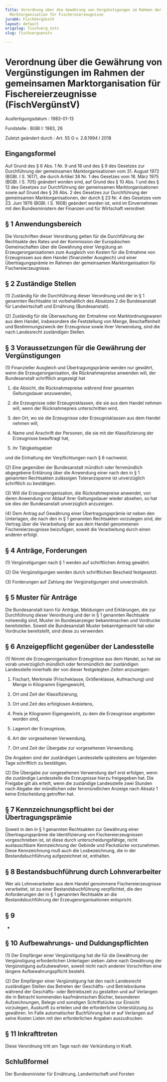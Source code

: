 ```yaml
---
Title: Verordnung über die Gewährung von Vergünstigungen im Rahmen der gemeinsamen
  Marktorganisation für Fischereierzeugnisse
jurabk: FischVergünstV
layout: default
origslug: fischverg_nstv
slug: fischverguenstv

---
```


# Verordnung über die Gewährung von Vergünstigungen im Rahmen der gemeinsamen Marktorganisation für Fischereierzeugnisse (FischVergünstV)

Ausfertigungsdatum
:   1983-01-13

Fundstelle
:   BGBl I: 1983, 26

Zuletzt geändert durch
:   Art. 55 G v. 2.8.1994 I 2018


## Eingangsformel

Auf Grund des § 6 Abs. 1 Nr. 9 und 16 und des § 9 des Gesetzes zur
Durchführung der gemeinsamen Marktorganisationen vom 31. August 1972
(BGBl. I S. 1617), die durch Artikel 38 Nr. 1 des Gesetzes vom 18.
März 1975 (BGBl. I S. 705) geändert worden sind, auf Grund des § 10
Abs. 1 und des § 12 des Gesetzes zur Durchführung der gemeinsamen
Marktorganisationen sowie auf Grund des § 26 Abs. 2 des Gesetzes zur
Durchführung der gemeinsamen Marktorganisationen, der durch § 23 Nr. 4
des Gesetzes vom 23. Juni 1976 (BGBl. I S. 1608) geändert worden ist,
wird im Einvernehmen mit den Bundesministern der Finanzen und für
Wirtschaft verordnet:


## § 1 Anwendungsbereich

Die Vorschriften dieser Verordnung gelten für die Durchführung der
Rechtsakte des Rates und der Kommission der Europäischen
Gemeinschaften über die Gewährung einer Vergütung an
Erzeugerorganisationen zum Ausgleich von Kosten für die Entnahme von
Erzeugnissen aus dem Handel (finanzieller Ausgleich) und einer
Übertragungsprämie im Rahmen der gemeinsamen Marktorganisation für
Fischereierzeugnisse.


## § 2 Zuständige Stellen

(1) Zuständig für die Durchführung dieser Verordnung und der in § 1
genannten Rechtsakte ist vorbehaltlich des Absatzes 2 die
Bundesanstalt für Landwirtschaft und Ernährung (Bundesanstalt).

(2) Zuständig für die Überwachung der Entnahme von Marktordnungswaren
aus dem Handel, insbesondere die Feststellung von Menge,
Beschaffenheit und Bestimmungszweck der Erzeugnisse sowie ihrer
Verwendung, sind die nach Landesrecht zuständigen Stellen.


## § 3 Voraussetzungen für die Gewährung der Vergünstigungen

(1) Finanzieller Ausgleich und Übertragungsprämie werden nur gewährt,
wenn die Erzeugerorganisation, die Rücknahmepreise anwenden will, der
Bundesanstalt schriftlich angezeigt hat

1.  die Absicht, die Rücknahmepreise während ihrer gesamten Geltungsdauer
    anzuwenden,


2.  die Erzeugnisse oder Erzeugnisklassen, die sie aus dem Handel nehmen
    will, wenn der Rücknahmepreis unterschritten wird,


3.  den Ort, wo sie die Erzeugnisse oder Erzeugnisklassen aus dem Handel
    nehmen will,


4.  Name und Anschrift der Personen, die sie mit der Klassifizierung der
    Erzeugnisse beauftragt hat,


5.  ihr Tätigkeitsgebiet



und die Einhaltung der Verpflichtungen nach § 6 nachweist.

(2) Eine gegenüber der Bundesanstalt mündlich oder fernmündlich
abgegebene Erklärung über die Anwendung einer nach den in § 1
genannten Rechtsakten zulässigen Toleranzspanne ist unverzüglich
schriftlich zu bestätigen.

(3) Will die Erzeugerorganisation, die Rücknahmepreise anwendet, von
deren Anwendung vor Ablauf ihrer Geltungsdauer wieder absehen, so hat
sie dies der Bundesanstalt unverzüglich anzuzeigen.

(4) Dem Antrag auf Gewährung einer Übertragungsprämie ist neben den
Unterlagen, die nach den in § 1 genannten Rechtsakten vorzulegen sind,
der Vertrag über die Verarbeitung der aus dem Handel genommenen
Fischereierzeugnisse beizufügen, soweit die Verarbeitung durch einen
anderen erfolgt.


## § 4 Anträge, Forderungen

(1) Vergünstigungen nach § 1 werden auf schriftlichen Antrag gewährt.

(2) Die Vergünstigungen werden durch schriftlichen Bescheid
festgesetzt.

(3) Forderungen auf Zahlung der Vergünstigungen sind unverzinslich.


## § 5 Muster für Anträge

Die Bundesanstalt kann für Anträge, Meldungen und Erklärungen, die zur
Durchführung dieser Verordnung und der in § 1 genannten Rechtsakte
notwendig sind, Muster im Bundesanzeiger bekanntmachen und Vordrucke
bereitstellen. Soweit die Bundesanstalt Muster bekanntgemacht hat oder
Vordrucke bereitstellt, sind diese zu verwenden.


## § 6 Anzeigepflicht gegenüber der Landesstelle

(1) Nimmt die Erzeugerorganisation Erzeugnisse aus dem Handel, so hat
sie vorab unverzüglich mündlich oder fernmündlich der zuständigen
Landesstelle innerhalb der von dieser festgelegten Zeiten anzuzeigen:

1.  Fischart, Merkmale (Frischeklasse, Größenklasse, Aufmachung) und Menge
    in Kilogramm Eigengewicht,


2.  Ort und Zeit der Klassifizierung,


3.  Ort und Zeit des erfolglosen Anbietens,


4.  Preis je Kilogramm Eigengewicht, zu dem die Erzeugnisse angeboten
    worden sind,


5.  Lagerort der Erzeugnisse,


6.  Art der vorgesehenen Verwendung,


7.  Ort und Zeit der Übergabe zur vorgesehenen Verwendung.



Die Angaben sind der zuständigen Landesstelle spätestens am folgenden
Tage schriftlich zu bestätigen.

(2) Die Übergabe zur vorgesehenen Verwendung darf erst erfolgen, wenn
die zuständige Landesstelle die Erzeugnisse hierzu freigegeben hat.
Die Freigabe gilt als erteilt, wenn die zuständige Landesstelle zwei
Stunden nach Abgabe der mündlichen oder fernmündlichen Anzeige nach
Absatz 1 keine Entscheidung getroffen hat.


## § 7 Kennzeichnungspflicht bei der Übertragungsprämie

Soweit in den in § 1 genannten Rechtsakten zur Gewährung einer
Übertragungsprämie die Identifizierung von Fischereierzeugnissen
vorgeschrieben ist, ist diese durch unterscheidungsfähige, nicht
austauschbare Kennzeichnung der Gebinde und Packstücke vorzunehmen.
Diese Kennzeichnung muß auch die Losbezeichnung, die in der
Bestandsbuchführung aufgezeichnet ist, enthalten.


## § 8 Bestandsbuchführung durch Lohnverarbeiter

Wer als Lohnverarbeiter aus dem Handel genommene Fischereierzeugnisse
verarbeitet, ist zu einer Bestandsbuchführung verpflichtet, die den
Anforderungen der in § 1 genannten Rechtsakte an die
Bestandsbuchführung der Erzeugerorganisationen entspricht.


## § 9

-


## § 10 Aufbewahrungs- und Duldungspflichten

(1) Der Empfänger einer Vergünstigung hat die für die Gewährung der
Vergünstigung erforderlichen Unterlagen sieben Jahre nach Gewährung
der Vergünstigung aufzubewahren, soweit nicht nach anderen
Vorschriften eine längere Aufbewahrungspflicht besteht.

(2) Der Empfänger einer Vergünstigung hat den nach Landesrecht
zuständigen Stellen das Betreten der Geschäfts- und Betriebsräume
während der Geschäfts- oder Betriebszeit zu gestatten und auf
Verlangen die in Betracht kommenden kaufmännischen Bücher, besonderen
Aufzeichnungen, Belege und sonstigen Schriftstücke zur Einsicht
vorzulegen, Auskunft zu erteilen und die erforderliche Unterstützung
zu gewähren. Im Falle automatischer Buchführung hat er auf Verlangen
auf seine Kosten Listen mit den erforderlichen Angaben auszudrucken.


## § 11 Inkrafttreten

Diese Verordnung tritt am Tage nach der Verkündung in Kraft.


## Schlußformel

Der Bundesminister für Ernährung, Landwirtschaft und Forsten

